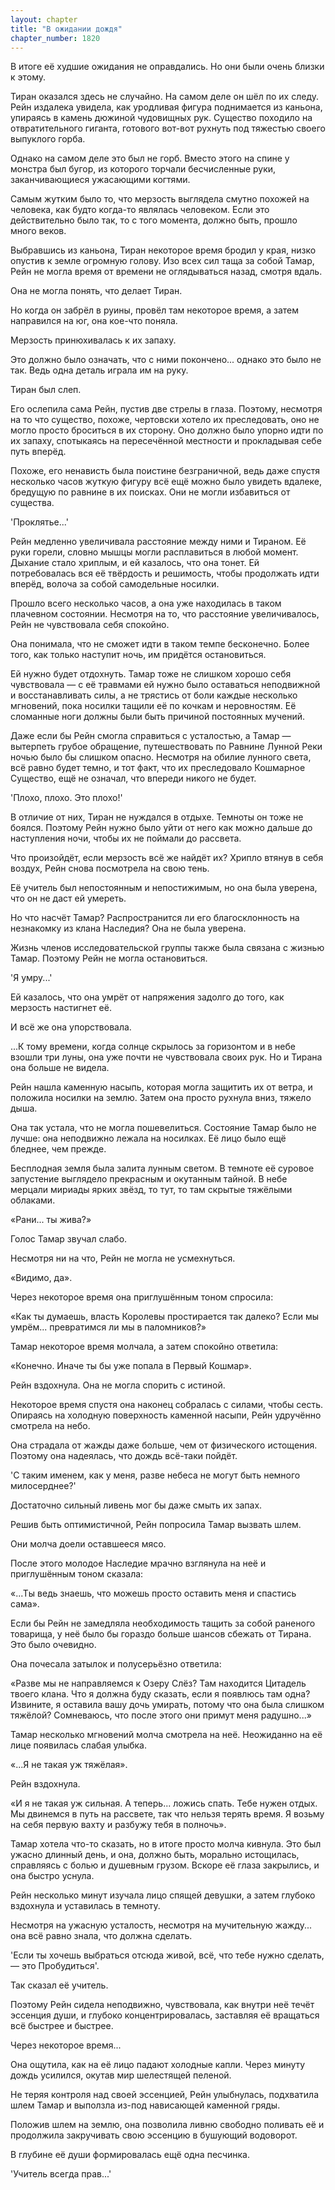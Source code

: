 ```yaml
---
layout: chapter
title: "В ожидании дождя"
chapter_number: 1820
---
```




В итоге её худшие ожидания не оправдались. Но они были очень близки к этому.

Тиран оказался здесь не случайно. На самом деле он шёл по их следу. Рейн издалека увидела, как уродливая фигура поднимается из каньона, упираясь в камень дюжиной чудовищных рук. Существо походило на отвратительного гиганта, готового вот-вот рухнуть под тяжестью своего выпуклого горба.

Однако на самом деле это был не горб. Вместо этого на спине у монстра был бугор, из которого торчали бесчисленные руки, заканчивающиеся ужасающими когтями.

Самым жутким было то, что мерзость выглядела смутно похожей на человека, как будто когда-то являлась человеком. Если это действительно было так, то с того момента, должно быть, прошло много веков.

Выбравшись из каньона, Тиран некоторое время бродил у края, низко опустив к земле огромную голову. Изо всех сил таща за собой Тамар, Рейн не могла время от времени не оглядываться назад, смотря вдаль.

Она не могла понять, что делает Тиран.

Но когда он забрёл в руины, провёл там некоторое время, а затем направился на юг, она кое-что поняла.

Мерзость принюхивалась к их запаху.

Это должно было означать, что с ними покончено... однако это было не так. Ведь одна деталь играла им на руку.

Тиран был слеп.

Его ослепила сама Рейн, пустив две стрелы в глаза. Поэтому, несмотря на то что существо, похоже, чертовски хотело их преследовать, оно не могло просто броситься в их сторону. Оно должно было упорно идти по их запаху, спотыкаясь на пересечённой местности и прокладывая себе путь вперёд.

Похоже, его ненависть была поистине безграничной, ведь даже спустя несколько часов жуткую фигуру всё ещё можно было увидеть вдалеке, бредущую по равнине в их поисках. Они не могли избавиться от существа.

'Проклятье...'

Рейн медленно увеличивала расстояние между ними и Тираном. Её руки горели, словно мышцы могли расплавиться в любой момент. Дыхание стало хриплым, и ей казалось, что она тонет. Ей потребовалась вся её твёрдость и решимость, чтобы продолжать идти вперёд, волоча за собой самодельные носилки.

Прошло всего несколько часов, а она уже находилась в таком плачевном состоянии. Несмотря на то, что расстояние увеличивалось, Рейн не чувствовала себя спокойно.

Она понимала, что не сможет идти в таком темпе бесконечно. Более того, как только наступит ночь, им придётся остановиться.

Ей нужно будет отдохнуть. Тамар тоже не слишком хорошо себя чувствовала — с её травмами ей нужно было оставаться неподвижной и восстанавливать силы, а не трястись от боли каждые несколько мгновений, пока носилки тащили её по кочкам и неровностям. Её сломанные ноги должны были быть причиной постоянных мучений.

Даже если бы Рейн смогла справиться с усталостью, а Тамар — вытерпеть грубое обращение, путешествовать по Равнине Лунной Реки ночью было бы слишком опасно. Несмотря на обилие лунного света, всё равно будет темно, и тот факт, что их преследовало Кошмарное Существо, ещё не означал, что впереди никого не будет.

'Плохо, плохо. Это плохо!'

В отличие от них, Тиран не нуждался в отдыхе. Темноты он тоже не боялся. Поэтому Рейн нужно было уйти от него как можно дальше до наступления ночи, чтобы их не поймали до рассвета.

Что произойдёт, если мерзость всё же найдёт их? Хрипло втянув в себя воздух, Рейн снова посмотрела на свою тень.

Её учитель был непостоянным и непостижимым, но она была уверена, что он не даст ей умереть.

Но что насчёт Тамар? Распространится ли его благосклонность на незнакомку из клана Наследия? Она не была уверена.

Жизнь членов исследовательской группы также была связана с жизнью Тамар. Поэтому Рейн не могла остановиться.

'Я умру...'

Ей казалось, что она умрёт от напряжения задолго до того, как мерзость настигнет её.

И всё же она упорствовала.

...К тому времени, когда солнце скрылось за горизонтом и в небе взошли три луны, она уже почти не чувствовала своих рук. Но и Тирана она больше не видела.

Рейн нашла каменную насыпь, которая могла защитить их от ветра, и положила носилки на землю. Затем она просто рухнула вниз, тяжело дыша.

Она так устала, что не могла пошевелиться. Состояние Тамар было не лучше: она неподвижно лежала на носилках. Её лицо было ещё бледнее, чем прежде.

Бесплодная земля была залита лунным светом. В темноте её суровое запустение выглядело прекрасным и окутанным тайной. В небе мерцали мириады ярких звёзд, то тут, то там скрытые тяжёлыми облаками.

«Рани... ты жива?»

Голос Тамар звучал слабо.

Несмотря ни на что, Рейн не могла не усмехнуться.

«Видимо, да».

Через некоторое время она приглушённым тоном спросила:

«Как ты думаешь, власть Королевы простирается так далеко? Если мы умрём... превратимся ли мы в паломников?»

Тамар некоторое время молчала, а затем спокойно ответила:

«Конечно. Иначе ты бы уже попала в Первый Кошмар».

Рейн вздохнула. Она не могла спорить с истиной.

Некоторое время спустя она наконец собралась с силами, чтобы сесть. Опираясь на холодную поверхность каменной насыпи, Рейн удручённо смотрела на небо.

Она страдала от жажды даже больше, чем от физического истощения. Поэтому она надеялась, что дождь всё-таки пойдёт.

'С таким именем, как у меня, разве небеса не могут быть немного милосерднее?'

Достаточно сильный ливень мог бы даже смыть их запах.

Решив быть оптимистичной, Рейн попросила Тамар вызвать шлем.

Они молча доели оставшееся мясо.

После этого молодое Наследие мрачно взглянула на неё и приглушённым тоном сказала:

«...Ты ведь знаешь, что можешь просто оставить меня и спастись сама».

Если бы Рейн не замедляла необходимость тащить за собой раненого товарища, у неё было бы гораздо больше шансов сбежать от Тирана. Это было очевидно.

Она почесала затылок и полусерьёзно ответила:

«Разве мы не направляемся к Озеру Слёз? Там находится Цитадель твоего клана. Что я должна буду сказать, если я появлюсь там одна? Извините, я оставила вашу дочь умирать, потому что она была слишком тяжёлой? Сомневаюсь, что после этого они примут меня радушно...»

Тамар несколько мгновений молча смотрела на неё. Неожиданно на её лице появилась слабая улыбка.

«...Я не такая уж тяжёлая».

Рейн вздохнула.

«И я не такая уж сильная. А теперь... ложись спать. Тебе нужен отдых. Мы двинемся в путь на рассвете, так что нельзя терять время. Я возьму на себя первую вахту и разбужу тебя в полночь».

Тамар хотела что-то сказать, но в итоге просто молча кивнула. Это был ужасно длинный день, и она, должно быть, морально истощилась, справляясь с болью и душевным грузом. Вскоре её глаза закрылись, и она быстро уснула.

Рейн несколько минут изучала лицо спящей девушки, а затем глубоко вздохнула и уставилась в темноту.

Несмотря на ужасную усталость, несмотря на мучительную жажду... она всё равно знала, что должна сделать.

'Если ты хочешь выбраться отсюда живой, всё, что тебе нужно сделать, — это Пробудиться'.

Так сказал её учитель.

Поэтому Рейн сидела неподвижно, чувствовала, как внутри неё течёт эссенция души, и глубоко концентрировалась, заставляя её вращаться всё быстрее и быстрее.

Через некоторое время...

Она ощутила, как на её лицо падают холодные капли. Через минуту дождь усилился, окутав мир шелестящей пеленой.

Не теряя контроля над своей эссенцией, Рейн улыбнулась, подхватила шлем Тамар и выползла из-под нависающей каменной гряды.

Положив шлем на землю, она позволила ливню свободно поливать её и продолжила закручивать свою эссенцию в бушующий водоворот.

В глубине её души формировалась ещё одна песчинка.

'Учитель всегда прав...'

